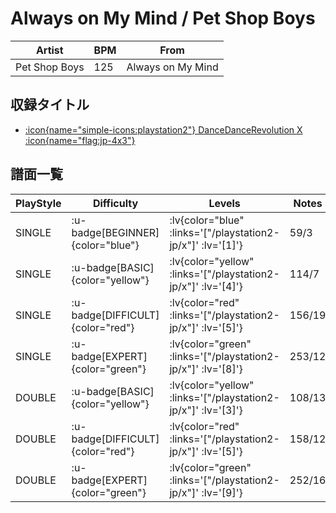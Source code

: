 # Always on My Mind / Pet Shop Boys

|Artist|BPM|From|
|------|---|----|
|Pet Shop Boys|125|Always on My Mind|

## 収録タイトル

- [ :icon{name="simple-icons:playstation2"} DanceDanceRevolution X :icon{name="flag:jp-4x3"} ](/playstation2-jp/x)

## 譜面一覧

|PlayStyle|Difficulty|Levels|Notes|Movie|
|---------|----------|------|-----|-----|
|SINGLE| :u-badge[BEGINNER]{color="blue"} | :lv{color="blue" :links='["/playstation2-jp/x"]' :lv='[1]'} |59/3||
|SINGLE| :u-badge[BASIC]{color="yellow"} | :lv{color="yellow" :links='["/playstation2-jp/x"]' :lv='[4]'} |114/7||
|SINGLE| :u-badge[DIFFICULT]{color="red"} | :lv{color="red" :links='["/playstation2-jp/x"]' :lv='[5]'} |156/19||
|SINGLE| :u-badge[EXPERT]{color="green"} | :lv{color="green" :links='["/playstation2-jp/x"]' :lv='[8]'} |253/12||
|DOUBLE| :u-badge[BASIC]{color="yellow"} | :lv{color="yellow" :links='["/playstation2-jp/x"]' :lv='[3]'} |108/13||
|DOUBLE| :u-badge[DIFFICULT]{color="red"} | :lv{color="red" :links='["/playstation2-jp/x"]' :lv='[5]'} |158/12||
|DOUBLE| :u-badge[EXPERT]{color="green"} | :lv{color="green" :links='["/playstation2-jp/x"]' :lv='[9]'} |252/16||
